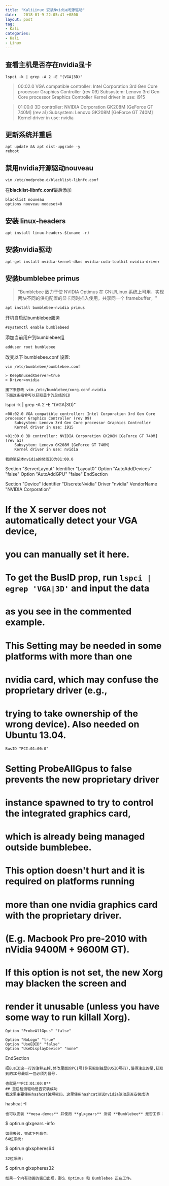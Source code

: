 ```yaml
---
title: "KaliLinux 安装Nvidia闭源驱动"
date:   2018-01-9 22:05:41 +0800
layout: post
tag: 
- Kali
categories:
- Kali
- Linux
---
```


## 查看主机是否存在nvidia显卡
```
lspci -k | grep -A 2 -E "(VGA|3D)"
```

>00:02.0 VGA compatible controller: Intel Corporation 3rd Gen Core processor Graphics Controller (rev 09)
	Subsystem: Lenovo 3rd Gen Core processor Graphics Controller
	Kernel driver in use: i915

>01:00.0 3D controller: NVIDIA Corporation GK208M [GeForce GT 740M] (rev a1)
	Subsystem: Lenovo GK208M [GeForce GT 740M]
	Kernel driver in use: nvidia

## 更新系统并重启
```
apt update && apt dist-upgrade -y
reboot
```
## 禁用nvidia开源驱动nouveau
```
vim /etc/modprobe.d/blacklist-libnfc.conf
```
在**blacklist-libnfc.conf**最后添加
```
blacklist nouveau
options nouveau modeset=0
```
## 安装 linux-headers
```
apt install linux-headers-$(uname -r)
```
## 安装nvidia驱动
```
apt-get install nvidia-kernel-dkms nvidia-cuda-toolkit nvidia-driver
```
## 安装bumblebee primus
> "Bumblebee 致力于使 NVIDIA Optimus 在 GNU/Linux 系统上可用，实现两块不同的供电配置的显卡同时插入使用，共享同一个 framebuffer。" 
```
apt install bumblebee-nvidia primus
```
开机自启动bumblebee服务
```
#systemctl enable bumblebeed
```
添加当前用户到bumblebee组
```
adduser root bumblebee
```
改变以下 bumblebee.conf 设置:
```
vim /etc/bumblebee/bumblebee.conf 

> KeepUnusedXServer=true
> Driver=nvidia

接下来修改 vim /etc/bumblebee/xorg.conf.nvidia
下面这条指令可以获取显卡的总线的ID
```
lspci -k | grep -A 2 -E "(VGA|3D)"
```
>00:02.0 VGA compatible controller: Intel Corporation 3rd Gen Core processor Graphics Controller (rev 09)
	Subsystem: Lenovo 3rd Gen Core processor Graphics Controller
	Kernel driver in use: i915

>01:00.0 3D controller: NVIDIA Corporation GK208M [GeForce GT 740M] (rev a1)
	Subsystem: Lenovo GK208M [GeForce GT 740M]
	Kernel driver in use: nvidia

我的笔记本nvidia的总线ID为01:00.0
```
Section "ServerLayout" 
    Identifier  "Layout0" 
    Option      "AutoAddDevices" "false" 
    Option      "AutoAddGPU" "false" 
EndSection 

Section "Device" 
    Identifier  "DiscreteNvidia" 
    Driver      "nvidia" 
    VendorName  "NVIDIA Corporation" 
 
#  If the X server does not automatically detect your VGA device, 
#  you can manually set it here. 
#  To get the BusID prop, run `lspci | egrep 'VGA|3D'` and input the data 
#  as you see in the commented example. 
#  This Setting may be needed in some platforms with more than one 
#  nvidia card, which may confuse the proprietary driver (e.g., 
#  trying to take ownership of the wrong device). Also needed on Ubuntu 13.04. 
    BusID "PCI:01:00:0" 
 
#  Setting ProbeAllGpus to false prevents the new proprietary driver 
#  instance spawned to try to control the integrated graphics card, 
#  which is already being managed outside bumblebee. 
#  This option doesn't hurt and it is required on platforms running 
#  more than one nvidia graphics card with the proprietary driver. 
#  (E.g. Macbook Pro pre-2010 with nVidia 9400M + 9600M GT). 
#  If this option is not set, the new Xorg may blacken the screen and 
#  render it unusable (unless you have some way to run killall Xorg). 
    Option "ProbeAllGpus" "false" 
 
    Option "NoLogo" "true" 
    Option "UseEDID" "false" 
    Option "UseDisplayDevice" "none" 
EndSection 
```
把BusID这一行的注释去掉,修改里面的PCI号(你获取到独显BUSID号码),值得注意的是,获取到的ID号最后一位必须为冒号.

也就是**PCI:01:00:0**
## 重启检测驱动是否安装成功
我这里主要使用hashcat破解密码，这里使用hashcat测试nvidia驱动是否安装成功
```
hashcat -I
```
也可以安装 **mesa-demos** 并使用 **glxgears** 测试 **Bumblebee** 是否工作：
```
$ optirun glxgears -info
```
如果失败，尝试下列命令:
64位系统:
```
$ optirun glxspheres64
```
32位系统:
```
$ optirun glxspheres32
```
如果一个内有动画的窗口出现，那么 Optimus 和 Bumblebee 正在工作。 

